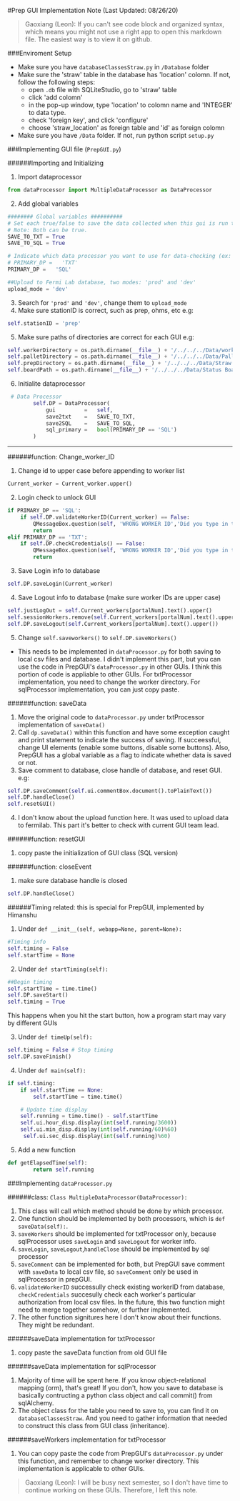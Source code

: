 #Prep GUI Implementation Note (Last Updated: 08/26/20)

>Gaoxiang (Leon): If you can't see code block and organized syntax, which means you might not use a right app to open this markdown file. The easiest way is to view it on github. 

###Enviroment Setup
- Make sure you have `databaseClassesStraw.py` in `/Database` folder
- Make sure the 'straw' table in the database has 'location' colomn. If not, follow the following steps:
    - open `.db` file with SQLiteStudio, go to 'straw' table
    - click 'add colomn'
    - in the pop-up window, type 'location' to colomn name and 'INTEGER' to data type.
    - check 'foreign key', and click 'configure'
    - choose 'straw_location' as foreign table and 'id' as foreign colomn
- Make sure you have `/Data` folder. If not, run python script `setup.py`

###Implementing GUI file (`PrepGUI.py`)

######Importing and Initializing
1. Import dataprocessor
```python
from dataProcessor import MultipleDataProcessor as DataProcessor
```
2. Add global variables
```python
######## Global variables ##########
# Set each true/false to save the data collected when this gui is run to that platform.
# Note: Both can be true.
SAVE_TO_TXT = True
SAVE_TO_SQL = True

# Indicate which data processor you want to use for data-checking (ex: checkCredentials)
# PRIMARY_DP =   'TXT'
PRIMARY_DP =   'SQL'

##Upload to Fermi Lab database, two modes: 'prod' and 'dev'
upload_mode = 'dev'
```
3. Search for `'prod'` and `'dev'`, change them to `upload_mode`
4. Make sure stationID is correct, such as prep, ohms, etc
e.g:
```python
self.stationID = 'prep'
```
5. Make sure paths of directories are correct for each GUI
e.g:
```python
self.workerDirectory = os.path.dirname(__file__) + '/../../../Data/workers/straw workers/straw prep/'
self.palletDirectory = os.path.dirname(__file__) + '/../../../Data/Pallets/' 
self.prepDirectory = os.path.dirname(__file__) + '/../../../Data/Straw Prep Data/'
self.boardPath = os.path.dirname(__file__) + '/../../../Data/Status Board 464/'
```
6. Initialite dataprocessor
```python
 # Data Processor
        self.DP = DataProcessor(
            gui         =   self,
            save2txt    =   SAVE_TO_TXT,
            save2SQL    =   SAVE_TO_SQL,
            sql_primary =   bool(PRIMARY_DP == 'SQL')
        )
```
---
######function: Change_worker_ID
1. Change id to upper case before appending to worker list
```python
Current_worker = Current_worker.upper()
```
2. Login check to unlock GUI
```python
if PRIMARY_DP == 'SQL':
    if self.DP.validateWorkerID(Current_worker) == False:
        QMessageBox.question(self, 'WRONG WORKER ID','Did you type in the correct worker ID?', QMessageBox.Retry)
        return
elif PRIMARY_DP == 'TXT':
    if self.DP.checkCredentials() == False:
        QMessageBox.question(self, 'WRONG WORKER ID','Did you type in the correct worker ID?', QMessageBox.Retry)
        return
```
3. Save Login info to database
```python
self.DP.saveLogin(Current_worker)
```
4. Save Logout info to database (make sure worker IDs are upper case)
```python
self.justLogOut = self.Current_workers[portalNum].text().upper()
self.sessionWorkers.remove(self.Current_workers[portalNum].text().upper())
self.DP.saveLogout(self.Current_workers[portalNum].text().upper())
```
5. Change `self.saveworkers()` to `self.DP.saveWorkers()`
- This needs to be implemented in `dataProcessor.py` for both saving to local csv files and database. I didn't implement this part, but you can use the code in PrepGUI's `dataProcessor.py` in other GUIs. I think this portion of code is appliable to other GUIs. For txtProcessor implementation, you need to change the worker directory. For sqlProcessor implementation, you can just copy paste. 

######function: saveData
1. Move the original code to `dataProcessor.py` under txtProcessor implementation of `saveData()`
2. Call `dp.saveData()` within this function and have some exception caught and print statement to indicate the success of saving. If succeessful, change UI elements (enable some buttons, disable some buttons). Also, PrepGUI has a global variable as a flag to indicate whether data is saved or not. 
3. Save comment to database, close handle of database, and reset GUI.
e.g:
```python
self.DP.saveComment(self.ui.commentBox.document().toPlainText())
self.DP.handleClose()
self.resetGUI()
```
4. I don't know about the upload function here. It was used to upload data to fermilab. This part it's better to check with current GUI team lead. 

######function: resetGUI
1. copy paste the initialization of GUI class (SQL version)

######function: closeEvent
1. make sure database handle is closed
```python
self.DP.handleClose()
```

######Timing related: this is special for PrepGUI, implemented by Himanshu

1. Under `def __init__(self, webapp=None, parent=None):`
```python
#Timing info
self.timing = False
self.startTime = None
```

2. Under `def startTiming(self):`
```python
##Begin timing
self.startTime = time.time()
self.DP.saveStart()
self.timing = True
```
This happens when you hit the start button, how a program start may vary by different GUIs

3. Under `def timeUp(self):`
```python
self.timing = False # Stop timing
self.DP.saveFinish()
```
4. Under `def main(self):`
```python
if self.timing:
    if self.startTime == None:
        self.startTime = time.time()

    # Update time display
    self.running = time.time() - self.startTime
    self.ui.hour_disp.display(int(self.running/3600))
    self.ui.min_disp.display(int(self.running/60)%60)
     self.ui.sec_disp.display(int(self.running)%60)
```
5. Add a new function
```python
def getElapsedTime(self):
        return self.running
```

###Implementing  `dataProcessor.py`

######class: `Class MultipleDataProcessor(DataProcessor):`
1. This class will call which method should be done by which processor.
2. One function should be implemented by both processors, which is `def saveData(self):`.
3. `saveWorkers` should be implemented for txtProcessor only, because sqlProcessor uses `saveLogin` and `saveLogout` for worker info.
4. `saveLogin`, `saveLogout`,`handleClose` should be implemented by sql processor
5. `saveComment` can be implemented for both, but PrepGUI save comment with `saveData` to local csv file, so `saveComment` only be used in sqlProcessor in prepGUI.
6. `validateWorkerID` successully check existing workerID from database, `checkCredentials` succesully check each worker's particular authorization from local csv files. In the future, this two function might need to merge together somehow, or further implemented. 
7. The other function signitures here I don't know about their functions. They might be redundant. 

######saveData implementation for txtProcessor
1. copy paste the saveData function from old GUI file

######saveData implementation for sqlProcessor
1. Majority of time will be spent here. If you know object-relational mapping (orm), that's great! If you don't, how you save to database is basically contructing a python class object and call commit() from sqlAlchemy.
2. The object class for the table you need to save to, you can find it on `databaseClassesStraw`. And you need to gather information that needed to construct this class from GUI class (inheritance). 

######saveWorkers implementation for txtProcessor
1. You can copy paste the code from PrepGUI's `dataProcessor.py` under this function, and remember to change worker directory. This implementation is applicable to other GUIs.

>Gaoxiang (Leon): I will be busy next semester, so I don't have time to continue working on these GUIs. Therefore, I left this note. 